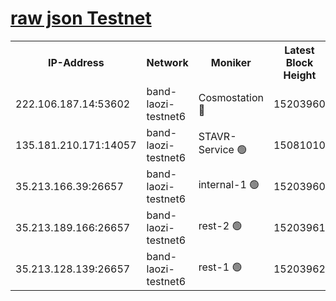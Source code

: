 
[raw json Testnet](https://rpc-check.bandt.stavr.tech/bandt/rpcbandt_result.json)
=

<table><tr><th>IP-Address</th><th>Network</th><th>Moniker</th><th>Latest Block Height</th><th>Earliest Block Height</th><th>Catching Up</th><th>Tx Index</th><th>Voting Power</th><th>Scan Time</th></tr><tr><td>222.106.187.14:53602</td><td>band-laozi-testnet6</td><td>Cosmostation 🔴</td><td>15203960</td><td>13177501</td><td>False</td><td>on</td><td>2203623</td><td>2024-01-25T14:28:05.925545983UTC</td></tr><tr><td>135.181.210.171:14057</td><td>band-laozi-testnet6</td><td>STAVR-Service 🟢</td><td>15081010</td><td>14547001</td><td>False</td><td>on</td><td>0</td><td>2024-01-25T14:28:04.501430313UTC</td></tr><tr><td>35.213.166.39:26657</td><td>band-laozi-testnet6</td><td>internal-1 🟢</td><td>15203960</td><td>15103960</td><td>False</td><td>on</td><td>0</td><td>2024-01-25T14:28:06.771712541UTC</td></tr><tr><td>35.213.189.166:26657</td><td>band-laozi-testnet6</td><td>rest-2 🟢</td><td>15203961</td><td>15103961</td><td>False</td><td>on</td><td>0</td><td>2024-01-25T14:28:07.636373940UTC</td></tr><tr><td>35.213.128.139:26657</td><td>band-laozi-testnet6</td><td>rest-1 🟢</td><td>15203962</td><td>15103962</td><td>False</td><td>on</td><td>0</td><td>2024-01-25T14:28:10.582583054UTC</td></tr></table>
